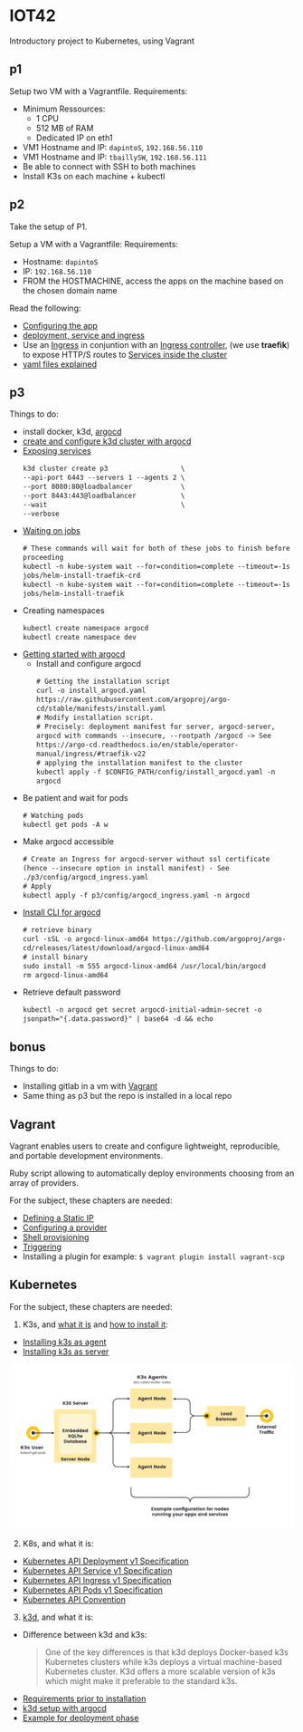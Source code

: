 # IOT42

Introductory project to Kubernetes, using Vagrant

## p1

Setup two VM with a Vagrantfile.
Requirements:
  - Minimum Ressources:
    - 1 CPU
    - 512 MB of RAM
    - Dedicated IP on eth1
  - VM1 Hostname and IP: `dapintoS`, `192.168.56.110`
  - VM1 Hostname and IP: `tbaillySW`, `192.168.56.111`
  - Be able to connect with SSH to both machines
  - Install K3s on each machine + kubectl

## p2

Take the setup of P1.

Setup a VM with a Vagrantfile:
Requirements:
  - Hostname: `dapintoS`
  - IP: `192.168.56.110` 
  - FROM the HOSTMACHINE, access the apps on the machine based on the chosen domain name

Read the following:
 - [Configuring the app](https://kubernetes.io/docs/concepts/overview/working-with-objects/)
 - [deployment, service and ingress](https://dwdraju.medium.com/how-deployment-service-ingress-are-related-in-their-manifest-a2e553cf0ffb)
 - Use an [Ingress](https://kubernetes.io/docs/concepts/services-networking/ingress/) in conjuntion with an [Ingress controller](https://kubernetes.io/docs/concepts/services-networking/ingress-controllers/), (we use **traefik**) to expose HTTP/S routes to [Services inside the cluster](https://kubernetes.io/docs/concepts/services-networking/service/#publishing-services-service-types)
 - [yaml files explained](https://www.youtube.com/watch?v=qmDzcu5uY1I)

## p3

Things to do:
 - install docker, k3d, [argocd](https://www.youtube.com/watch?v=MeU5_k9ssrs&t=1662s)
 - [create and configure k3d cluster with argocd](https://en.sokube.ch/post/gitops-on-a-laptop-with-k3d-and-argocd-1)
 - [Exposing services](https://k3d.io/v5.4.6/usage/exposing_services/)
   ```shell-session
   k3d cluster create p3                  \
   --api-port 6443 --servers 1 --agents 2 \
   --port 8080:80@loadbalancer            \
   --port 8443:443@loadbalancer           \
   --wait                                 \
   --verbose
   ```
 - [Waiting on jobs](https://serverfault.com/questions/981012/kubernetes-wait-on-pod-job/1013636)
   ```shell-session
   # These commands will wait for both of these jobs to finish before proceeding
   kubectl -n kube-system wait --for=condition=complete --timeout=-1s jobs/helm-install-traefik-crd
   kubectl -n kube-system wait --for=condition=complete --timeout=-1s jobs/helm-install-traefik
   ```
 - Creating namespaces
   ```shell-session
   kubectl create namespace argocd
   kubectl create namespace dev
   ```
 - [Getting started with argocd](https://argo-cd.readthedocs.io/en/stable/getting_started/)
   - Install and configure argocd 
     ```shell-session
     # Getting the installation script
     curl -o install_argocd.yaml https://raw.githubusercontent.com/argoproj/argo-cd/stable/manifests/install.yaml
     # Modify installation script.
     # Precisely: deployment manifest for server, argocd-server, argocd with commands --insecure, --rootpath /argocd -> See https://argo-cd.readthedocs.io/en/stable/operator-manual/ingress/#traefik-v22
     # applying the installation manifest to the cluster
     kubectl apply -f $CONFIG_PATH/config/install_argocd.yaml -n argocd
     ```
 - Be patient and wait for pods
   ```shell-session
   # Watching pods
   kubectl get pods -A w
   ```
 - Make argocd accessible
   ```shell-session
   # Create an Ingress for argocd-server without ssl certificate (hence --insecure option in install manifest) - See ./p3/config/argocd_ingress.yaml
   # Apply
   kubectl apply -f p3/config/argocd_ingress.yaml -n argocd
   ```
 - [Install CLI for argocd](https://argo-cd.readthedocs.io/en/stable/operator-manual/ingress/#kubernetesingress-nginx)
   ```shell-session
   # retrieve binary
   curl -sSL -o argocd-linux-amd64 https://github.com/argoproj/argo-cd/releases/latest/download/argocd-linux-amd64
   # install binary
   sudo install -m 555 argocd-linux-amd64 /usr/local/bin/argocd
   rm argocd-linux-amd64
   ```
 - Retrieve default password
   ```shell-session
   kubectl -n argocd get secret argocd-initial-admin-secret -o jsonpath="{.data.password}" | base64 -d && echo
   ```

## bonus

Things to do:
 - Installing gitlab in a vm with [Vagrant](https://www.tecmint.com/install-and-configure-gitlab-on-centos-7/)
 - Same thing as p3 but the repo is installed in a local repo

## Vagrant

Vagrant enables users to create and configure lightweight, reproducible, and portable development environments.

Ruby script allowing to automatically deploy environments choosing from an array of providers.

For the subject, these chapters are needed:
- [Defining a Static IP](https://developer.hashicorp.com/vagrant/docs/networking/private_network)
- [Configuring a provider](https://developer.hashicorp.com/vagrant/docs/providers/configuration)
- [Shell provisioning](https://developer.hashicorp.com/vagrant/docs/provisioning/shell)
- [Triggering](https://developer.hashicorp.com/vagrant/docs/triggers/configuration)
- Installing a plugin for example: `$ vagrant plugin install vagrant-scp`

## Kubernetes

For the subject, these chapters are needed:
1. K3s, and [what it is](https://docs.k3s.io/) and [how to install it](https://docs.k3s.io/quick-start):
  - [Installing k3s as agent](https://docs.k3s.io/reference/agent-config)
  - [Installing k3s as server](https://docs.k3s.io/reference/server-config)

![Example arch](/assets/img/k3s-architecture-single-server.svg)

2. K8s, and what it is:
  - [Kubernetes API Deployment v1 Specification](https://kubernetes.io/docs/reference/kubernetes-api/workload-resources/deployment-v1/#DeploymentSpec)
  - [Kubernetes API Service v1 Specification](https://kubernetes.io/docs/reference/kubernetes-api/service-resources/service-v1/)
  - [Kubernetes API Ingress v1 Specification](https://kubernetes.io/docs/reference/kubernetes-api/service-resources/ingress-v1/#IngressSpec)
  - [Kubernetes API Pods v1 Specification](https://kubernetes.io/docs/reference/kubernetes-api/workload-resources/pod-v1)
  - [Kubernetes API Convention](https://github.com/kubernetes/community/blob/master/contributors/devel/sig-architecture/api-conventions.md#types-kinds)

3. [k3d](https://k3d.io/v5.4.6/), and what it is:
  - Difference between k3d and k3s:
      > One of the key differences is that k3d deploys Docker-based k3s Kubernetes clusters while k3s deploys a virtual machine-based Kubernetes cluster. K3d offers a more scalable version of k3s which might make it preferable to the standard k3s.
  - [Requirements prior to installation](https://k3d.io/v5.4.6/#requirements)
  - [k3d setup with argocd](https://www.techmanyu.com/setup-a-gitops-deployment-model-on-your-local-development-environment-with-k3s-k3d-and-argocd-4be0f4f30820)
  - [Example for deployment phase](https://www.youtube.com/watch?v=2WSJF7d8dUg&ab_channel=ThatDevOpsGuy)

